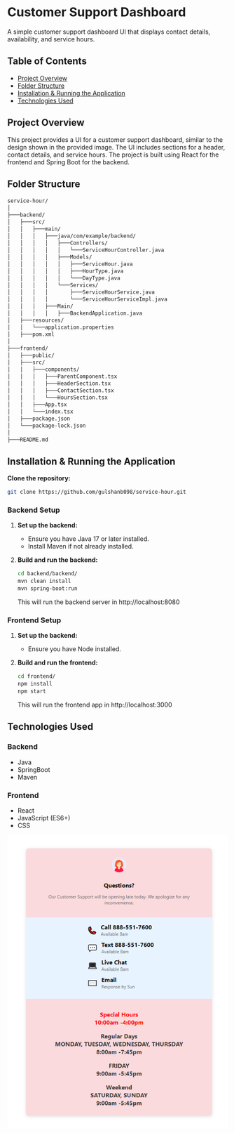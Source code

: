 # Customer Support Dashboard

A simple customer support dashboard UI that displays contact details, availability, and service hours.

## Table of Contents

- [Project Overview](#project-overview)
- [Folder Structure](#folder-structure)
- [Installation & Running the Application](#installation-&-running-the-application)
- [Technologies Used](#technologies-used)

## Project Overview

This project provides a UI for a customer support dashboard, similar to the design shown in the provided image. The UI includes sections for a header, contact details, and service hours. The project is built using React for the frontend and Spring Boot for the backend.

## Folder Structure

```plaintext
service-hour/
│
├───backend/
│   ├───src/
│   │   ├───main/
│   │   │   ├───java/com/example/backend/
│   │   │   │   ├───Controllers/
│   │   │   │   │   └───ServiceHourController.java
│   │   │   │   ├───Models/
│   │   │   │   │   ├───ServiceHour.java
│   │   │   │   │   ├───HourType.java
│   │   │   │   │   └───DayType.java
│   │   │   │   └───Services/
│   │   │   │       ├───ServiceHourService.java
│   │   │   │       └───ServiceHourServiceImpl.java
│   │   │   ├───Main/
│   │   │   │   ├───BackendApplication.java
│   ├───resources/
│   │   └───application.properties
│   ├───pom.xml
│
├───frontend/
│   ├───public/
│   ├───src/
│   │   ├───components/
│   │   │   ├───ParentComponent.tsx
│   │   │   ├───HeaderSection.tsx
│   │   │   ├───ContactSection.tsx
│   │   │   └───HoursSection.tsx
│   │   ├───App.tsx
│   │   └───index.tsx
│   ├───package.json
│   └───package-lock.json
│
├───README.md
```

## Installation & Running the Application

**Clone the repository:**

   ```bash
   git clone https://github.com/gulshanb098/service-hour.git
   ```
### Backend Setup
1. **Set up the backend:**
    * Ensure you have Java 17 or later installed.
    * Install Maven if not already installed.

2. **Build and run the backend:**
    ```bash
    cd backend/backend/
    mvn clean install
    mvn spring-boot:run
    ```
    This will run the backend server in http://localhost:8080

### Frontend Setup
1. **Set up the backend:**
    * Ensure you have Node installed.

2. **Build and run the frontend:**
    ```bash
    cd frontend/
    npm install
    npm start
    ```
    This will run the frontend app in http://localhost:3000

## Technologies Used

### Backend
* Java
* SpringBoot
* Maven

### Frontend
* React
* JavaScript (ES6+)
* CSS

![Support UI](https://github.com/gulshanb098/service-hour/blob/ff69455f99865eb2506c8cbf14840eac0cea02ea/frontend/public/project-screenshot.png?raw=true)